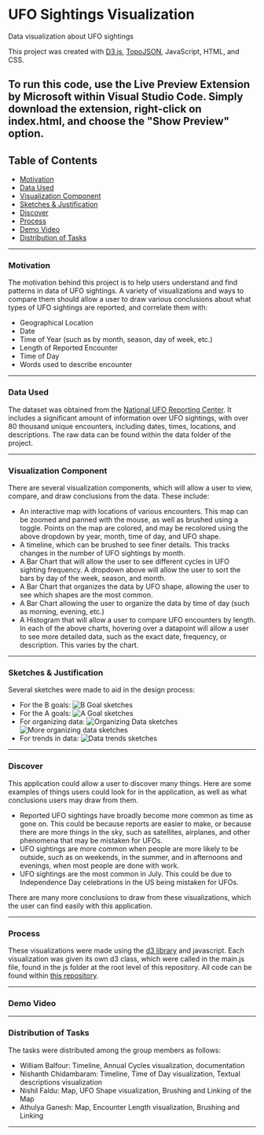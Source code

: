 # UFO Sightings Visualization

Data visualization about UFO sightings

This project was created with [D3.js](https://d3js.org/), [TopoJSON](https://github.com/topojson/topojson), JavaScript, HTML, and CSS.

To run this code, use the Live Preview Extension by Microsoft within Visual Studio Code. Simply download the extension, right-click on index.html, and choose the "Show Preview" option.
---
## Table of Contents
- [Motivation](https://github.com/nishilfaldu/ufo-sightings-visualization/tree/documentation/SetupDocumentation?tab=readme-ov-file#motivation)
- [Data Used](https://github.com/nishilfaldu/ufo-sightings-visualization/tree/documentation/SetupDocumentation?tab=readme-ov-file#data-used)
- [Visualization Component](https://github.com/nishilfaldu/ufo-sightings-visualization/tree/documentation/SetupDocumentation?tab=readme-ov-file#visualization-component)
- [Sketches & Justification](https://github.com/nishilfaldu/ufo-sightings-visualization/tree/documentation/SetupDocumentation?tab=readme-ov-file#sketches--documentation)
- [Discover](https://github.com/nishilfaldu/ufo-sightings-visualization/tree/documentation/SetupDocumentation?tab=readme-ov-file#discover)
- [Process](https://github.com/nishilfaldu/ufo-sightings-visualization/tree/documentation/SetupDocumentation?tab=readme-ov-file#process)
- [Demo Video](https://github.com/nishilfaldu/ufo-sightings-visualization/tree/documentation/SetupDocumentation?tab=readme-ov-file#demo-video)
- [Distribution of Tasks](https://github.com/nishilfaldu/ufo-sightings-visualization/tree/documentation/SetupDocumentation?tab=readme-ov-file#distribution-of-tasks)

---

### Motivation
The motivation behind this project is to help users understand and find patterns in data of UFO sightings. A variety of visualizations and ways to compare them should allow a user to draw various conclusions about what types of UFO sightings are reported, and correlate them with:
- Geographical Location
- Date
- Time of Year (such as by month, season, day of week, etc.)
- Length of Reported Encounter
- Time of Day
- Words used to describe encounter
 
---

### Data Used

The dataset was obtained from the [National UFO Reporting Center](https://nuforc.org/). It includes a significant amount of information over UFO sightings, with over 80 thousand unique encounters, including dates, times, locations, and descriptions. The raw data can be found within the data folder of the project.

---

### Visualization Component

There are several visualization components, which will allow a user to view, compare, and draw conclusions from the data. These include:
- An interactive map with locations of various encounters. This map can be zoomed and panned with the mouse, as well as brushed using a toggle. Points on the map are colored, and may be recolored using the above dropdown by year, month, time of day, and UFO shape.
- A timeline, which can be brushed to see finer details. This tracks changes in the number of UFO sightings by month.
- A Bar Chart that will allow the user to see different cycles in UFO sighting frequency. A dropdown above will allow the user to sort the bars by day of the week, season, and month.
- A Bar Chart that organizes the data by UFO shape, allowing the user to see which shapes are the most common.
- A Bar Chart allowing the user to organize the data by time of day (such as morning, evening, etc.)
- A Histogram that will allow a user to compare UFO encounters by length.
In each of the above charts, hovering over a datapoint will allow a user to see more detailed data, such as the exact date, frequency, or description. This varies by the chart.

---

### Sketches & Justification

Several sketches were made to aid in the design process:
- For the B goals: ![B Goal sketches](https://i.imgur.com/phsYBpZ.png)
- For the A goals: ![A Goal sketches](https://i.imgur.com/h59P4Yn.png)
- For organizing data: ![Organizing Data sketches](https://i.imgur.com/jmSwJmw.png) ![More organizing data sketches](https://i.imgur.com/D2WAKg6.png)
- For trends in data: ![Data trends sketches](https://i.imgur.com/3kT9Lao.png)

---

### Discover

This application could allow a user to discover many things. Here are some examples of things users could look for in the application, as well as what conclusions users may draw from them.

- Reported UFO sightings have broadly become more common as time as gone on. This could be because reports are easier to make, or because there are more things in the sky, such as satellites, airplanes, and other phenomena that may be mistaken for UFOs.
- UFO sightings are more common when people are more likely to be outside, such as on weekends, in the summer, and in afternoons and evenings, when most people are done with work.
- UFO sightings are the most common in July. This could be due to Independence Day celebrations in the US being mistaken for UFOs.
  
There are many more conclusions to draw from these visualizations, which the user can find easily with this application.

---

### Process

These visualizations were made using the [d3 library](https://d3js.org/) and javascript. Each visualization was given its own d3 class, which were called in the main.js file, found in the js folder at the root level of this repository. All code can be found within [this repository](https://github.com/nishilfaldu/ufo-sightings-visualization). 

---

### Demo Video

---

### Distribution of Tasks

The tasks were distributed among the group members as follows:

- William Balfour: Timeline, Annual Cycles visualization, documentation
- Nishanth Chidambaram: Timeline, Time of Day visualization, Textual descriptions visualization
- Nishil Faldu: Map, UFO Shape visualization, Brushing and Linking of the Map
- Athulya Ganesh: Map, Encounter Length visualization, Brushing and Linking

---
